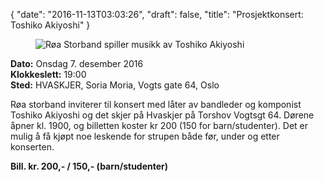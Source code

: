 {
  "date": "2016-11-13T03:03:26",
  "draft": false,
  "title": "Prosjektkonsert: Toshiko Akiyoshi"
}

<figure>
    <img src="/images/toshiko.jpg" title="Røa Storband spiller musikk av Toshiko Akiyoshi">
</figure>

**Dato:** Onsdag 7. desember 2016<br>
**Klokkeslett:** 19:00<br>
**Sted:** HVASKJER, Soria Moria, Vogts gate 64, Oslo

 
Røa storband inviterer til konsert med låter av bandleder og komponist Toshiko Akiyoshi og det skjer på Hvaskjer på Torshov Vogtsgt 64. Dørene åpner kl. 1900, og billetten koster kr 200 (150 for barn/studenter). Det er mulig å få kjøpt noe leskende for strupen både før, under og etter konserten. 

**Bill. kr. 200,- / 150,- (barn/studenter)**
